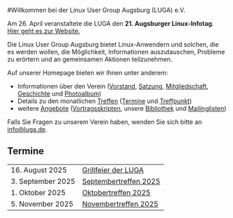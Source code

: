 #Willkommen bei der Linux User Group Augsburg (LUGA) e.V.

Am 26. April veranstaltete die LUGA den **21. Augsburger Linux-Infotag**. [Hier geht es zur Website.](/static/LIT-2025/)

Die Linux User Group Augsburg bietet Linux-Anwendern und solchen, die es werden wollen, die Möglichkeit, Informationen auszutauschen, Probleme zu erörtern und an gemeinsamen Aktionen teilzunehmen.

Auf unserer Homepage bieten wir Ihnen unter anderem:

* Informationen über den Verein ([Vorstand](/Wir_ueber_uns/Kontakte/), 
[Satzung](/Wir_ueber_uns/Satzung/), [Mitgliedschaft](/Wir_ueber_uns/Mitgliedschaft/), 
[Geschichte](/Wir_ueber_uns/Geschichte/) und [Photoalbum](/Wir_ueber_uns/Album/))
* Details zu den monatlichen [Treffen](/Treffen/) ([Termine](/Treffen/Termine/) und 
[Treffpunkt](/Treffen/Treffpunkt/))
* weitere [Angebote](/Angebote/) ([Vortragsskripten](/Angebote/Vortraege/),
unsere [Bibliothek](/Angebote/Bibliothek/) und [Mailinglisten](/Angebote/Mailinglisten/))

Falls Sie Fragen zu unserem Verein haben, wenden Sie sich bitte an info@luga.de.

## Termine

|||
|-|-|
|16. August 2025|[Grillfeier der LUGA](/Aktuelles/)|
|3. September 2025|[Septembertreffen 2025](/Treffen/Termine/09_2025/)|
|1. Oktober 2025|[Oktobertreffen 2025](/Treffen/Termine/10_2025/)|
|5. November 2025|[Novembertreffen 2025](/Treffen/Termine/11_2025/)|